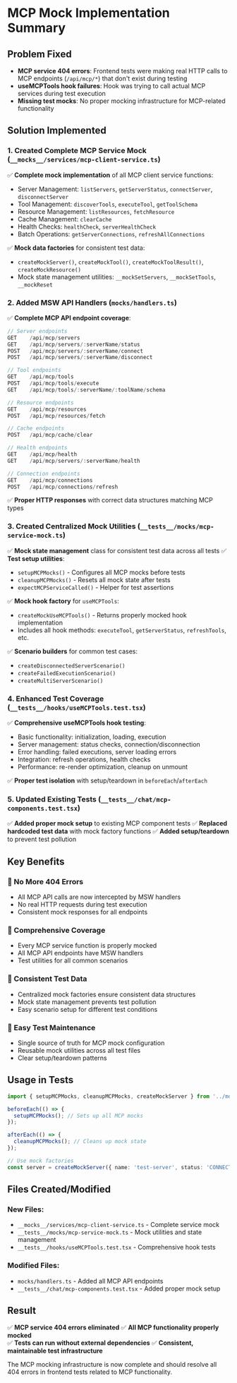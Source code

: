 # MCP Mock Implementation Summary

## Problem Fixed
- **MCP service 404 errors**: Frontend tests were making real HTTP calls to MCP endpoints (`/api/mcp/*`) that don't exist during testing
- **useMCPTools hook failures**: Hook was trying to call actual MCP services during test execution
- **Missing test mocks**: No proper mocking infrastructure for MCP-related functionality

## Solution Implemented

### 1. Created Complete MCP Service Mock (`__mocks__/services/mcp-client-service.ts`)
✅ **Complete mock implementation** of all MCP client service functions:
- Server Management: `listServers`, `getServerStatus`, `connectServer`, `disconnectServer`
- Tool Management: `discoverTools`, `executeTool`, `getToolSchema`
- Resource Management: `listResources`, `fetchResource`
- Cache Management: `clearCache`
- Health Checks: `healthCheck`, `serverHealthCheck`
- Batch Operations: `getServerConnections`, `refreshAllConnections`

✅ **Mock data factories** for consistent test data:
- `createMockServer()`, `createMockTool()`, `createMockToolResult()`, `createMockResource()`
- Mock state management utilities: `__mockSetServers`, `__mockSetTools`, `__mockReset`

### 2. Added MSW API Handlers (`mocks/handlers.ts`)
✅ **Complete MCP API endpoint coverage**:
```typescript
// Server endpoints
GET    /api/mcp/servers
GET    /api/mcp/servers/:serverName/status
POST   /api/mcp/servers/:serverName/connect
POST   /api/mcp/servers/:serverName/disconnect

// Tool endpoints  
GET    /api/mcp/tools
POST   /api/mcp/tools/execute
GET    /api/mcp/tools/:serverName/:toolName/schema

// Resource endpoints
GET    /api/mcp/resources
POST   /api/mcp/resources/fetch

// Cache endpoints
POST   /api/mcp/cache/clear

// Health endpoints
GET    /api/mcp/health
GET    /api/mcp/servers/:serverName/health

// Connection endpoints
GET    /api/mcp/connections
POST   /api/mcp/connections/refresh
```

✅ **Proper HTTP responses** with correct data structures matching MCP types

### 3. Created Centralized Mock Utilities (`__tests__/mocks/mcp-service-mock.ts`)
✅ **Mock state management** class for consistent test data across all tests
✅ **Test setup utilities**:
- `setupMCPMocks()` - Configures all MCP mocks before tests
- `cleanupMCPMocks()` - Resets all mock state after tests
- `expectMCPServiceCalled()` - Helper for test assertions

✅ **Mock hook factory** for `useMCPTools`:
- `createMockUseMCPTools()` - Returns properly mocked hook implementation
- Includes all hook methods: `executeTool`, `getServerStatus`, `refreshTools`, etc.

✅ **Scenario builders** for common test cases:
- `createDisconnectedServerScenario()`
- `createFailedExecutionScenario()` 
- `createMultiServerScenario()`

### 4. Enhanced Test Coverage (`__tests__/hooks/useMCPTools.test.tsx`)
✅ **Comprehensive useMCPTools hook testing**:
- Basic functionality: initialization, loading, execution
- Server management: status checks, connection/disconnection
- Error handling: failed executions, server loading errors
- Integration: refresh operations, health checks
- Performance: re-render optimization, cleanup on unmount

✅ **Proper test isolation** with setup/teardown in `beforeEach`/`afterEach`

### 5. Updated Existing Tests (`__tests__/chat/mcp-components.test.tsx`)
✅ **Added proper mock setup** to existing MCP component tests
✅ **Replaced hardcoded test data** with mock factory functions
✅ **Added setup/teardown** to prevent test pollution

## Key Benefits

### 🚫 No More 404 Errors
- All MCP API calls are now intercepted by MSW handlers
- No real HTTP requests during test execution
- Consistent mock responses for all endpoints

### 🎯 Comprehensive Coverage
- Every MCP service function is properly mocked
- All MCP API endpoints have MSW handlers
- Test utilities for all common scenarios

### 🔄 Consistent Test Data
- Centralized mock factories ensure consistent data structures
- Mock state management prevents test pollution
- Easy scenario setup for different test conditions

### 🧪 Easy Test Maintenance
- Single source of truth for MCP mock configuration
- Reusable mock utilities across all test files
- Clear setup/teardown patterns

## Usage in Tests

```typescript
import { setupMCPMocks, cleanupMCPMocks, createMockServer } from '../mocks/mcp-service-mock';

beforeEach(() => {
  setupMCPMocks(); // Sets up all MCP mocks
});

afterEach(() => {
  cleanupMCPMocks(); // Cleans up mock state
});

// Use mock factories
const server = createMockServer({ name: 'test-server', status: 'CONNECTED' });
```

## Files Created/Modified

### New Files:
- `__mocks__/services/mcp-client-service.ts` - Complete service mock
- `__tests__/mocks/mcp-service-mock.ts` - Mock utilities and state management  
- `__tests__/hooks/useMCPTools.test.tsx` - Comprehensive hook tests

### Modified Files:
- `mocks/handlers.ts` - Added all MCP API endpoints
- `__tests__/chat/mcp-components.test.tsx` - Added proper mock setup

## Result
✅ **MCP service 404 errors eliminated**
✅ **All MCP functionality properly mocked**  
✅ **Tests can run without external dependencies**
✅ **Consistent, maintainable test infrastructure**

The MCP mocking infrastructure is now complete and should resolve all 404 errors in frontend tests related to MCP functionality.